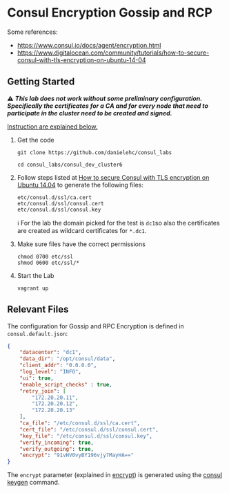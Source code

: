 # Consul Encryption Gossip and RCP

Some references:

* https://www.consul.io/docs/agent/encryption.html
* https://www.digitalocean.com/community/tutorials/how-to-secure-consul-with-tls-encryption-on-ubuntu-14-04



## Getting Started

⚠️ ***This lab does not work without some preliminary configuration. Specifically the certificates for a CA and for every node that need to participate in the cluster need to be created and signed.***

<u>Instruction are explained below.</u>



1. Get the code

   ```
   git clone https://github.com/danielehc/consul_labs
   
   cd consul_labs/consul_dev_cluster6
   ```

2. Follow steps listed at [How to secure Consul with TLS encryption on Ubuntu 14.04](https://www.digitalocean.com/community/tutorials/how-to-secure-consul-with-tls-encryption-on-ubuntu-14-04) to generate the following files:

   ```
   etc/consul.d/ssl/ca.cert
   etc/consul.d/ssl/consul.cert
   etc/consul.d/ssl/consul.key
   ```

   ℹ️ For the lab the domain picked for the test is `dc1`so also the certificates are created as wildcard certificates for `*.dc1`.

3. Make sure files have the correct permissions

   ```
   chmod 0700 etc/ssl
   shmod 0600 etc/ssl/*
   ```

4. Start the Lab

   ```
   vagrant up
   ```



## Relevant Files

The configuration for Gossip and RPC Encryption is defined in `consul.default.json`:

```json
{
    "datacenter": "dc1",
    "data_dir": "/opt/consul/data",
    "client_addr": "0.0.0.0",
    "log_level": "INFO",
    "ui": true,
    "enable_script_checks" : true,
    "retry_join": [
        "172.20.20.11",
        "172.20.20.12",
        "172.20.20.13"
    ],
    "ca_file": "/etc/consul.d/ssl/ca.cert",
    "cert_file": "/etc/consul.d/ssl/consul.cert",
    "key_file": "/etc/consul.d/ssl/consul.key",
    "verify_incoming": true,
    "verify_outgoing": true,
    "encrypt": "91vHV0vyBY196vjy7MayHA=="
}
```



The `encrypt` parameter (explained in [encrypt](https://www.consul.io/docs/agent/options.html#encrypt)) is generated using the [consul keygen](https://www.consul.io/docs/commands/keygen.html) command.





